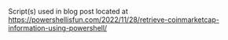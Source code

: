 Script(s) used in blog post located at https://powershellisfun.com/2022/11/28/retrieve-coinmarketcap-information-using-powershell/